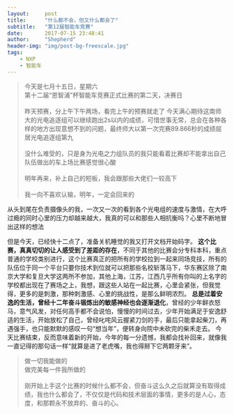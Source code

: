 ```yaml
---
layout:     post
title:      "什么都不会，但又什么都会了"
subtitle:   "第12届智能车竞赛"
date:       2017-07-15 23:48:41
author:     "Shepherd"
header-img: "img/post-bg-freescale.jpg"
tags:
    - NXP
    - 智能车
---
```


> 今天是七月十五日，星期六  
> 第十二届“恩智浦”杯智能车竞赛正式比赛的第二天，决赛日  
> <br/>
> 昨天预赛，分上午下午两场，看完上午的预赛就走了 
> 今天满心期待这南师大的光电追逐组可以继续跑出2s以内的成绩，可惜世事无常，总会在各种各样的地方出现意想不到的问题，最终师大以第一次完赛89.866秒的成绩屈居光电追逐组第九
> <br/>
> <br/>
> 没什么难受的，只是身为光电之力组队员的我只能看着比赛却不能拿出自己队伍做出的车上场比赛感觉很心酸 
> <br/>
> <br/>
> 明年再来，补上自己的短板，我会跟那些大佬们一较高下
> <br/>
> <br/>
> 我一向不喜欢认输，明年，一定会回来的

从头到尾在负责摄像头的我，一次又一次的看到各个光电组的速度与激情，在大呼过瘾的同时心里的压力却越来越大，我真的可以和那些人相抗衡吗？心里不断地冒出这样的想法

但是今天，已经快十二点了，准备关机睡觉的我又打开文档开始码字。
**这个比赛，真真切切的让人感受到了差距的存在**，不同于其他的比赛会分专科本科，重点普通的学校类别进行，这个比赛真正的把所有的学校拉到一起来同场竞技，所有的队伍位于同一个平台只要你技术到位就可以把那些名校斩落马下，华东赛区除了南京大学和复旦大学这两所不参加，其他上海，江苏，江西几乎所有你叫的上名字的学校都出现在了赛场之上，我想，跟这些人站在一起比赛，心里会紧张，但我觉得，更多的是刺激，那种刺激感、心里的挑战性，是那么鲜明浓烈。
**总是过着安逸的生活，曾经十二年奋斗锻炼出的敏感神经也会逐渐退化**，曾经的少年鲜衣怒马，意气风发，对任何高手都不会说怕，慢慢的时间过去，少年开始满足于安逸舒适的生活，开始放松了自己，曾经叱咤风云握紧刀剑的手，最后只能拿起柴刀，再遇强手，也只能默默的感叹一句“想当年”，便转身向院中未砍完的柴禾走去。
今天比赛结束，反而意味着新的开始，今年的每一分遗憾，我都会找补回来，就像我一直记得的那句话一样“就算是进了老虎嘴，我也得掰下它两颗牙来”。
<br/>
> 做一切我能做的
> <br/>
> 做完美每一件我所做的
> <br/>
> <br/>
> 刚开始上手这个比赛的时候什么都不会，但奋斗这么久之后就算没有取得成绩，我也什么都会了，不仅仅是代码和技术层面的事情，更多的是人心，态度，和那颗永不放弃的、奋斗的心。